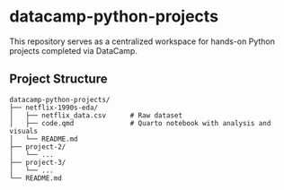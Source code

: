 # datacamp-python-projects
This repository serves as a centralized workspace for hands-on Python projects completed via DataCamp.

## Project Structure
```
datacamp-python-projects/
├── netflix-1990s-eda/
│   ├── netflix_data.csv      # Raw dataset
│   ├── code.qmd              # Quarto notebook with analysis and visuals
│   └── README.md
├── project-2/
│   └── ...
├── project-3/
│   └── ...
└── README.md
```
